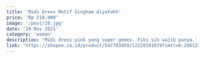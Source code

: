 ```yaml
---
title: 'Midi Dress Motif Gingham Alyafahh'
price: 'Rp 218.000'
image: '/post/10.jpg'
date: '29 Nov 2021'
category: 'woman'
description: 'Midi dress pink yang super gemes. Fiks sih wajib punya.'
link: 'https://shopee.co.id/product/547703959/12220191079?smtt=0.286131287-1638099881.9'
---
```

